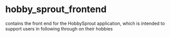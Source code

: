# hobby_sprout_frontend
contains the front end for the HobbySprout application, which is intended to support users in following through on their hobbies
